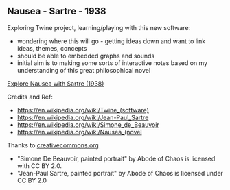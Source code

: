 ## Nausea - Sartre - 1938


Exploring Twine project, learning/playing with this new software:
* wondering where this will go - getting ideas down and want to link ideas, themes, concepts
* should be able to embedded graphs and sounds  
* initial aim is to  making some sorts of interactive notes based on my understanding of this great philosophical novel

[Explore Nausea with Sartre (1938)](https://dgapitts.github.io/nausea/)


Credits and Ref:
* https://en.wikipedia.org/wiki/Twine_(software) 
* https://en.wikipedia.org/wiki/Jean-Paul_Sartre
* https://en.wikipedia.org/wiki/Simone_de_Beauvoir
* https://en.wikipedia.org/wiki/Nausea_(novel

Thanks to [creativecommons.org](https://search.creativecommons.org/)
* "Simone De Beauvoir, painted portrait" by Abode of Chaos is licensed with CC BY 2.0. 
* "Jean-Paul Sartre, painted portrait" by Abode of Chaos is licensed under CC BY 2.0
